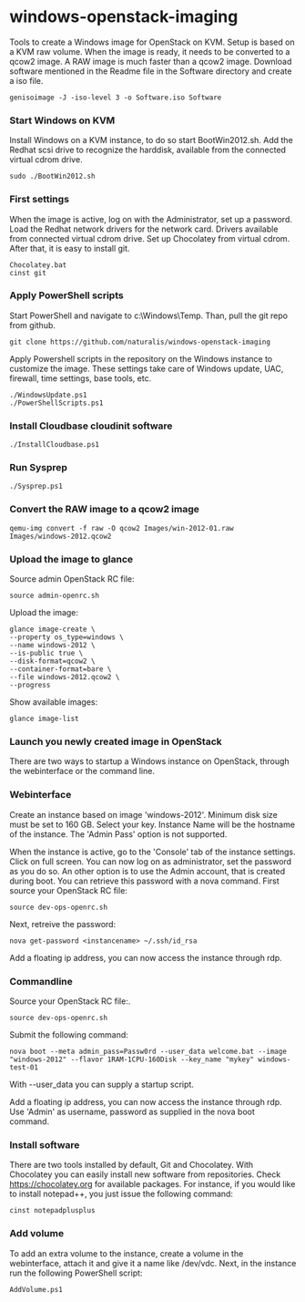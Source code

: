 windows-openstack-imaging
=========================

Tools to create a Windows image for OpenStack on KVM. Setup is based on a KVM raw volume. When the image is ready, it needs to be converted to a qcow2 image. A RAW image is much faster than a qcow2 image. Download software mentioned in the Readme file in the Software directory and create a iso file.

    genisoimage -J -iso-level 3 -o Software.iso Software 

###  Start Windows on KVM

Install Windows on a KVM instance, to do so start BootWin2012.sh. Add the Redhat scsi drive to recognize the harddisk, available from the connected virtual cdrom drive.

    sudo ./BootWin2012.sh

### First settings

When the image is active, log on with the Administrator, set up a password. Load the Redhat network drivers for the network card. Drivers available from connected virtual cdrom drive. Set up Chocolatey from virtual cdrom. After that, it is easy to install git.

    Chocolatey.bat
    cinst git

### Apply PowerShell scripts

Start PowerShell and navigate to c:\Windows\Temp. Than, pull the git repo from github.

    git clone https://github.com/naturalis/windows-openstack-imaging

Apply Powershell scripts in the repository on the Windows instance to customize the image. These settings take care of Windows update, UAC, firewall, time settings, base tools, etc.

    ./WindowsUpdate.ps1
    ./PowerShellScripts.ps1

### Install Cloudbase cloudinit software

    ./InstallCloudbase.ps1

### Run Sysprep

    ./Sysprep.ps1

### Convert the RAW image to a qcow2 image
   
    qemu-img convert -f raw -O qcow2 Images/win-2012-01.raw Images/windows-2012.qcow2

### Upload the image to glance

Source admin OpenStack RC file:

    source admin-openrc.sh

Upload the image:    

    glance image-create \
    --property os_type=windows \
    --name windows-2012 \
    --is-public true \
    --disk-format=qcow2 \
    --container-format=bare \
    --file windows-2012.qcow2 \
    --progress

Show available images:

    glance image-list

### Launch you newly created image in OpenStack

There are two ways to startup a Windows instance on OpenStack, through the webinterface or the command line.

### Webinterface

Create an instance based on image 'windows-2012'. Minimum disk size must be set to 160 GB. Select your key. Instance Name will be the hostname of the instance. The 'Admin Pass' option is not supported. 

When the instance is active, go to the 'Console' tab of the instance settings. Click on full screen. You can now log on as administrator, set the password as you do so. 
An other option is to use the Admin account, that is created during boot. You can retrieve this password with a nova command. First source your OpenStack RC file:

    source dev-ops-openrc.sh

Next, retreive the password:

    nova get-password <instancename> ~/.ssh/id_rsa 

Add a floating ip address, you can now access the instance through rdp.

### Commandline

Source your OpenStack RC file:. 

    source dev-ops-openrc.sh

Submit the following command: 

    nova boot --meta admin_pass=Passw0rd --user_data welcome.bat --image "windows-2012" --flavor 1RAM-1CPU-160Disk --key_name "mykey" windows-test-01 

With --user_data you can supply a startup script.

Add a floating ip address, you can now access the instance through rdp. Use 'Admin' as username, password as supplied in the nova boot command.


### Install software

There are two tools installed by default, Git and Chocolatey. With Chocolatey you can easily install new software from repositories. Check https://chocolatey.org for available packages. For instance, if you would like to install notepad++, you just issue the following command: 

    cinst notepadplusplus

### Add volume

To add an extra volume to the instance, create a volume in the webinterface, attach it and give it a name like /dev/vdc. Next, in the instance run the following PowerShell script:

    AddVolume.ps1
